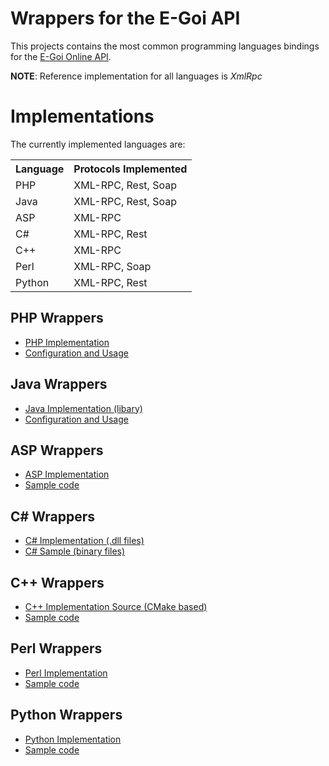 Wrappers for the E-Goi API
=================================================

This projects contains the most common programming languages bindings for the [E-Goi Online API](http://www.e-goi.com/en/recursos/api/).

**NOTE**: Reference implementation for all languages is *XmlRpc*

Implementations
===============

The currently implemented languages are:

<table>
  <tr>
    <th>Language</th>
    <th>Protocols Implemented</th>
  </tr>
  <tr>
    <td>PHP</td>
    <td>XML-RPC, Rest, Soap</td>
  </tr>
  <tr>
    <td>Java</td>
    <td>XML-RPC, Rest, Soap</td>
  </tr>
  <tr>
    <td>ASP</td>
    <td>XML-RPC</td>
  </tr>
  <tr>
    <td>C#</td>
    <td>XML-RPC, Rest</td>
  </tr>
  <tr>
    <td>C++</td>
    <td>XML-RPC</td>
  </tr>
  <tr>
    <td>Perl</td>
    <td>XML-RPC, Soap</td>
  </tr>
  <tr>
    <td>Python</td>
    <td>XML-RPC, Rest</td>
  </tr>
</table>

PHP Wrappers
------------


  * [PHP Implementation](https://github.com/E-goi/e-goi-wrappers/releases/download/v0.3.1/e-goi-wrapper-php-0.3.1.zip)
  * [Configuration and Usage](foo)

Java Wrappers
---------------

  * [Java Implementation (libary)](https://github.com/E-goi/e-goi-wrappers/releases/download/v0.3.1/e-goi-wrapper-java-0.3.1.zip)
  * [Configuration and Usage](foo)

ASP Wrappers
---------------

  * [ASP Implementation](https://github.com/E-goi/e-goi-wrappers/releases/download/v0.3.1/e-goi-wrapper-asp-0.3.1.zip)
  * [Sample code](https://github.com/E-goi/e-goi-wrappers/blob/master/e-goi-wrapper-asp/example.asp)

C# Wrappers
---------------

  * [C# Implementation (.dll files)](https://github.com/E-goi/e-goi-wrappers/releases/download/v0.3.1/e-goi-wrapper-csharp-0.3.1.zip)
  * [C# Sample (binary files)](https://github.com/E-goi/e-goi-wrappers/releases/download/v0.3.1/e-goi-wrapper-csharp-0.3.1-sample-bin.zip)

C++ Wrappers
---------------

  * [C++ Implementation Source (CMake based)](foo)
  * [Sample code](https://github.com/E-goi/e-goi-wrappers/blob/master/e-goi-wrapper-perl/example.pl)
  
Perl Wrappers
---------------

  * [Perl Implementation](https://github.com/E-goi/e-goi-wrappers/releases/download/v0.3.1/e-goi-wrapper-perl-0.3.1.zip)
  * [Sample code](https://github.com/E-goi/e-goi-wrappers/blob/master/e-goi-wrapper-perl/example.pl)
  
Python Wrappers
---------------

  * [Python Implementation](https://github.com/E-goi/e-goi-wrappers/releases/download/v0.3.1/e-goi-wrapper-python-0.3.1.zip)
  * [Sample code](https://github.com/E-goi/e-goi-wrappers/blob/master/e-goi-wrapper-python/example.py)